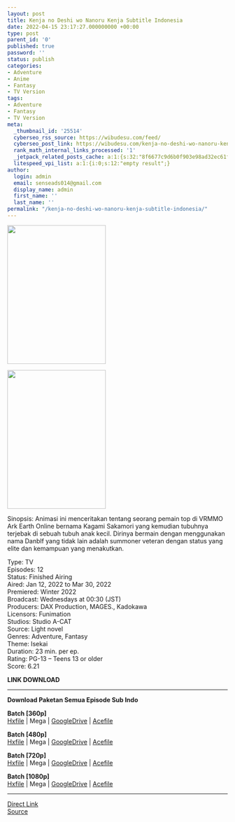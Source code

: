 ```yaml
---
layout: post
title: Kenja no Deshi wo Nanoru Kenja Subtitle Indonesia
date: 2022-04-15 23:17:27.000000000 +00:00
type: post
parent_id: '0'
published: true
password: ''
status: publish
categories:
- Adventure
- Anime
- Fantasy
- TV Version
tags:
- Adventure
- Fantasy
- TV Version
meta:
  _thumbnail_id: '25514'
  cyberseo_rss_source: https://wibudesu.com/feed/
  cyberseo_post_link: https://wibudesu.com/kenja-no-deshi-wo-nanoru-kenja-subtitle-indonesia/?utm_source=rss&utm_medium=rss&utm_campaign=kenja-no-deshi-wo-nanoru-kenja-subtitle-indonesia
  rank_math_internal_links_processed: '1'
  _jetpack_related_posts_cache: a:1:{s:32:"8f6677c9d6b0f903e98ad32ec61f8deb";a:2:{s:7:"expires";i:1656950624;s:7:"payload";a:3:{i:0;a:1:{s:2:"id";i:25464;}i:1;a:1:{s:2:"id";i:25192;}i:2;a:1:{s:2:"id";i:25507;}}}}
  litespeed_vpi_list: a:1:{i:0;s:12:"empty result";}
author:
  login: admin
  email: senseads014@gmail.com
  display_name: admin
  first_name: ''
  last_name: ''
permalink: "/kenja-no-deshi-wo-nanoru-kenja-subtitle-indonesia/"
---
```

<p><img class="size-full wp-image-107824 aligncenter" src="{{ site.baseurl }}/assets/2022/04/119223.jpg" alt width="225" height="317" /></p>
<div><img class="size-full wp-image-107824 aligncenter" src="{{ site.baseurl }}/assets/2022/04/119223.jpg" alt width="225" height="317" /></div>
<p>Sinopsis: Animasi ini menceritakan tentang seorang pemain top di VRMMO Ark Earth Online bernama Kagami Sakamori yang kemudian tubuhnya terjebak di sebuah tubuh anak kecil. Dirinya bermain dengan menggunakan nama Danblf yang tidak lain adalah summoner veteran dengan status yang elite dan kemampuan yang menakutkan.</p>
<p>Type: TV<br />Episodes: 12<br />Status: Finished Airing<br />Aired: Jan 12, 2022 to Mar 30, 2022<br />Premiered: Winter 2022<br />Broadcast: Wednesdays at 00:30 (JST)<br />Producers: DAX Production, MAGES., Kadokawa<br />Licensors: Funimation<br />Studios: Studio A-CAT<br />Source: Light novel<br />Genres: Adventure, Fantasy<br />Theme: Isekai<br />Duration: 23 min. per ep.<br />Rating: PG-13 – Teens 13 or older<br />Score: 6.21</p>
<p><strong>LINK DOWNLOAD</strong></p>
<hr />
<p><strong>Download Paketan Semua Episode Sub Indo</strong></p>
<p><strong>Batch [360p]</strong><br /><a href="https://hxfile.co/gttzqju23dhj">Hxfile</a> | Mega | <a href="https://drive.google.com/uc?id=1xu5ER-kRo3NH65UcZOChP66ka71erqxH">GoogleDrive</a> | <a href="https://acefile.co/f/72685747/wibudesu-jqhe7vjnmekvhazh-360p-rar">Acefile</a></p>
<p><strong>Batch [480p]</strong><br /><a href="https://hxfile.co/cz7f5kppk836">Hxfile</a> | Mega | <a href="https://drive.google.com/uc?id=14QBkirVWGvRo88GJ60uRgRlvFVvNflaF">GoogleDrive</a> | <a href="https://acefile.co/f/72685753/wibudesu-jqhe7vjnmekvhazh-480p-rar">Acefile</a></p>
<p><strong>Batch [720p]</strong><br /><a href="https://hxfile.co/2bwo6ch80w9c">Hxfile</a> | Mega | <a href="https://drive.google.com/uc?id=14OncLkeVoOJexmCcK8mLs5w4aj7Qx81o">GoogleDrive</a> | <a href="https://acefile.co/f/72685757/wibudesu-jqhe7vjnmekvhazh-720p-rar">Acefile</a></p>
<p><strong>Batch [1080p]</strong><br /><a href="https://hxfile.co/wx3envn5xd8a">Hxfile</a> | Mega | <a href="https://drive.google.com/uc?id=1yV3nfDBNpBTcuO07_L-z1eIRl78EhUL4">GoogleDrive</a> | <a href="https://acefile.co/f/72685760/wibudesu-jqhe7vjnmekvhazh-1080p-rar">Acefile</a></p>
<hr />
<link rel="stylesheet" href="https://cdnjs.cloudflare.com/ajax/libs/font-awesome/4.7.0/css/font-awesome.min.css" />
<div class="divbtn"> <a href="https://handymansurrender.com/fihup8buzv?key=94550f7ce39444073321dde3b8782f97" class="btn"><i class="fa fa-download"></i> Direct Link</a> <br /><a href="https://wibudesu.com/kenja-no-deshi-wo-nanoru-kenja-subtitle-indonesia/?utm_source=rss&utm_medium=rss&utm_campaign=kenja-no-deshi-wo-nanoru-kenja-subtitle-indonesia">Source</a> </div>
